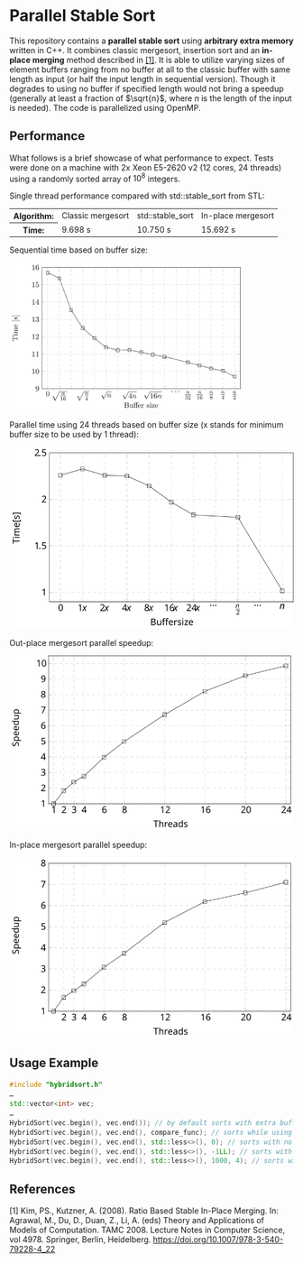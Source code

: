 # Parallel Stable Sort
This repository contains a **parallel stable sort** using **arbitrary extra memory** written in C++. It combines classic mergesort, insertion sort and an **in-place merging** method described in [[1]](#1). It is able to utilize varying sizes of element buffers ranging from no buffer at all to the classic buffer with same length as input (or half the input length in sequential version). Though it degrades to using no buffer if specified length would not bring a speedup (generally at least a fraction of $\sqrt{n}$, where $n$ is the length of the input is needed). The code is parallelized using OpenMP.

## Performance
What follows is a brief showcase of what performance to expect. Tests were done on a machine with 2x Xeon E5-2620 v2 (12 cores, 24 threads) using a randomly sorted array of $10^8$ integers.

Single thread performance compared with std::stable_sort from STL:
<table>
  <tr>
    <th>Algorithm:</th>
    <td>Classic mergesort</td>
    <td>std::stable_sort</td>
    <td>In-place mergesort</td>
  </tr>
  <tr>
    <th>Time:</th>
    <td>9.698 s</td>
    <td>10.750 s</td>
    <td>15.692 s</td>
  </tr>
</table>

Sequential time based on buffer size:

<img src="images/seqbuf.png" width = 410>

Parallel time using 24 threads based on buffer size (x stands for minimum buffer size to be used by 1 thread):

![](images/parbuf.svg)

Out-place mergesort parallel speedup:

![](images/outacc.svg)

In-place mergesort parallel speedup:

![](images/inacc.svg)

## Usage Example
```c++
#include "hybridsort.h"
…
std::vector<int> vec;
…
HybridSort(vec.begin(), vec.end()); // by default sorts with extra buffer of elements with length equal to end - begin
HybridSort(vec.begin(), vec.end(), compare_func); // sorts while using compare_func to compare elements
HybridSort(vec.begin(), vec.end(), std::less<>(), 0); // sorts with no extra memory buffer
HybridSort(vec.begin(), vec.end(), std::less<>(), -1LL); // sorts with maximum extra memory buffer
HybridSort(vec.begin(), vec.end(), std::less<>(), 1000, 4); // sorts with a buffer of 1000 elements using 4 threads
```

## References
<a id="1">[1]</a> 
Kim, PS., Kutzner, A. (2008). Ratio Based Stable In-Place Merging. In: Agrawal, M., Du, D., Duan, Z., Li, A. (eds) Theory and Applications of Models of Computation. TAMC 2008. Lecture Notes in Computer Science, vol 4978. Springer, Berlin, Heidelberg. https://doi.org/10.1007/978-3-540-79228-4_22
